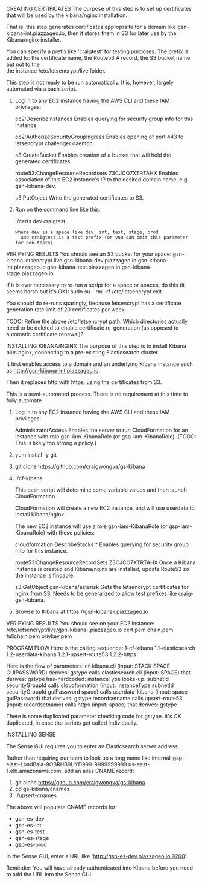 CREATING CERTIFICATES
The purpose of this step is to set up certificates that will be used by the kibana/nginx installation.

That is, this step generates certificates appropraite for a domain like gsn-kibana-int.piazzageo.io,
then it stores them in S3 for later use by the Kibana/nginx installer.

You can specify a prefix like 'craigtest' for testing purposes. The prefix is added to:
  the certificate name,
  the Route53 A record,
  the S3 bucket name
but not to the  
  the instance /etc/letsencrypt/live folder.

This step is not ready to be run automatically. It is, however, largely automated via a bash script.

1. Log in to any EC2 instance having the AWS CLI and these IAM privileges:

     ec2:DescribeInstances 
       Enables querying for security group info for this instance.

     ec2:AuthorizeSecurityGroupIngress
       Enables opening of port 443 to letsencrypt challenger daemon.

     s3:CreateBucket 
       Enables creation of a bucket that will hold the generated certificates.

     route53:ChangeResourceRecordsets Z3CJCO7XTRTAHX 
       Enables association of this EC2 instance's IP to the desired domain name, e.g. gsn-kibana-dev. 

     s3:PutObject 
       Write the generated certificates to S3.

2. Run on the command line like this:

     ./certs dev craigtest

       where dev is a space like dev, int, test, stage, prod
         and craigtest is a test prefix (or you can omit this parameter for non-tests)

VERIFYING RESULTS
You should see an S3 bucket for your space:
 gsn-kibana
  letsencrypt
   live
    gsn-kibana-dev.piazzageo.io
    gsn-kibana-int.piazzageo.io
    gsn-kibana-test.piazzageo.io
    gsn-kibana-stage.piazzageo.io

If it is ever necessary to re-run a script for a space or spaces, do this (it seems harsh but it's OK):
  sudo su -
  rm -rf /etc/letsencrypt
  exit

You should do re-runs sparingly, because letsencrypt has a certificate generation rate limit of 20
certificates per week.

TODO: Refine the above /etc/letsencrypt path. Which directories actually need to be deleted to enable
certificate re-generation (as opposed to automatic certificate renewal)?
 

INSTALLING KIBANA/NGINX
The purpose of this step is to install Kibana plus nginx, connecting to a pre-existing Elasticsearch cluster.

It first enables access to a domain and an underlying Kibana instance such as http://gsn-kibana-int.piazzageo.io.

Then it replaces http with https, using the certificates from S3.

This is a semi-automated process.  There is no requirement at this time to fully automate.

1. Log in to any EC2 instance having the AWS CLI and these IAM privileges:

     AdministratorAccess
       Enables the server to run CloudFormation for an instance with role gsn-iam-KibanaRole (or gsp-iam-KibanaRole).
       (TODO: This is likely too strong a policy.)

2. yum install -y git
3. git clone https://github.com/craigwongva/gs-kibana
4. ./cf-kibana <stackname> <space> <guipassword>

   This bash script will determine some variable values and then launch CloudFormation.

   CloudFormation will create a new EC2 instance, and will use userdata to install Kibana/nginx.

   The new EC2 instance will use a role gsn-iam-KibanaRole (or gsp-iam-KibanaRole) with
   these policies:

     cloudformation:DescribeStacks * 
       Enables querying for security group info for this instance.

     route53:ChangeResourceRecordSets Z3CJCO7XTRTAHX
       Once a Kibana instance is created and Kibana/nginx are installed, update Route53 so the instance is findable.

     s3:GetObject gsn-kibana/asterisk 
       Gets the letsencrypt certificates for nginx from S3. Needs to be generalized to allow test prefixes like craig-gsn-kibana.

5. Browse to Kibana at https://gsn-kibana-<space>.piazzageo.io

VERIFYING RESULTS
You should see on your EC2 instance:
 /etc/letsencrypt/live/gsn-kibana-<space>.piazzageo.io
  cert.pem
  chain.pem
  fullchain.pem
  privkey.pem

PROGRAM FLOW
Here is the calling sequence:
1-cf-kibana
1.1-elasticsearch
1.2-userdata-kibana
1.2.1-upsert-route53
1.2.2-https

Here is the flow of parameters:
cf-kibana.cli (input: STACK SPACE GUIPASSWORD) derives: gstype
 calls elasticsearch.cli (input: SPACE) that derives: gstype
 has-hardcoded: instanceType
 looks-up: subnetId securityGroupId
 calls cloudformation (input: instanceType subnetId securityGroupId guiPassword space)
 calls userdata-kibana (input: space guiPassword) that derives: gstype recordsetname
  calls upsert-route53 (input: recordsetname)
  calls https (input: space) that derives: gstype

There is some duplicated parameter checking code for gstype. It's OK duplicated,
in case the scripts get called individually.

INSTALLING SENSE

The Sense GUI requires you to enter an Elasticsearch server address.

Rather than requiring our team to look up a long name like
internal-gsp-elast-LoadBala-9OBRHB9UYD999-9999999999.us-east-1.elb.amazonaws.com,
add an alias CNAME record:

1. git clone https://github.com/craigwongva/gs-kibana
2. cd gs-kibana/cnames
3. ./upsert-cnames

The above will populate CNAME records for:
* gsn-es-dev
* gsn-es-int
* gsn-es-test
* gsn-es-stage
* gsp-es-prod

In the Sense GUI, enter a URL like 'http://gsn-es-dev.piazzageo.io:9200'.

Reminder: You will have already authenticated into Kibana before you need to
add the URL into the Sense GUI.

